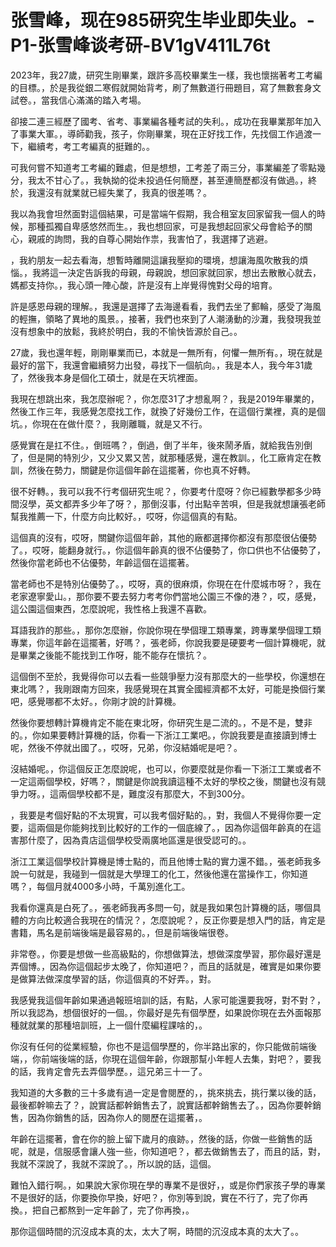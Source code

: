 # 张雪峰，现在985研究生毕业即失业。-P1-张雪峰谈考研-BV1gV411L76t

2023年，我27歲，研究生剛畢業，跟許多高校畢業生一樣，我也懷揣著考工考編的目標。，於是我從銀二寒假就開始背考，刷了無數道行冊題目，寫了無數套身文試卷。，當我信心滿滿的踏入考場。

卻接二連三經歷了國考、省考、事業編各種考試的失利。，成功在我畢業那年加入了事業大軍。，導師勸我，孩子，你剛畢業，現在正好找工作，先找個工作過渡一下，繼續考，考工考編真的挺難的。。

可我何嘗不知道考工考編的難處，但是想想，工考差了兩三分，事業編差了零點幾分，我太不甘心了。，我執拗的從未投過任何簡歷，甚至連簡歷都沒有做過。，終於，我還沒有就業就已經失業了，我真的很差嗎？。

我以為我會坦然面對這個結果，可是當端午假期，我合租室友回家留我一個人的時候，那種孤獨自卑感悠然而生。，我也想回家，可是我想起回家父母會給予的關心，親戚的詢問，我的自尊心開始作祟，我害怕了，我選擇了逃避。

，我約朋友一起去看海，想暫時離開這讓我壓抑的環境，想讓海風吹散我的煩惱。，我將這一決定告訴我的母親，母親說，想回家就回家，想出去散散心就去，媽都支持你。，我心頭一陣心酸，許是沒有上岸覺得愧對父母的培育。

許是感恩母親的理解。，我還是選擇了去海邊看看，我們去坐了郵輪，感受了海風的輕撫，領略了異地的風景。，接著，我們也來到了人潮湧動的沙灘，我發現我並沒有想象中的放鬆，我終於明白，我的不愉快皆源於自己。。

27歲，我也還年輕，剛剛畢業而已，本就是一無所有，何懼一無所有。，現在就是最好的當下，我還會繼續努力出發，尋找下一個航向。，我是本人，我今年31歲了，然後我本身是個化工碩士，就是在天坑裡面。

我現在想跳出來，我怎麼辦呢？，你怎麼31了才想亂啊？，我是2019年畢業的，然後工作三年，我感覺怎麼找工作，就換了好幾份工作，在這個行業裡，真的是個坑。，你現在在做什麼？，我剛離職，就是又不行。

感覺實在是扛不住。，倒班嗎？，倒過，倒了半年，後來鬧矛盾，就給我告別倒了，但是開的特別少，又少又累又苦，就那種感覺，還在教訓。，化工廠肯定在教訓，然後在勢力，關鍵是你這個年齡在這擺著，你也真不好轉。

很不好轉。，我可以我不行考個研究生呢？，你要考什麼呀？你已經數學都多少時間沒學，英文都弄多少年了呀？，那倒沒事，付出點辛苦唄，但是我就想讓張老師幫我推薦一下，什麼方向比較好。，哎呀，你這個真的有點。

這個真的沒有，哎呀，關鍵你這個年齡，其他的廠都選擇你都沒有那麼很佔優勢了。，哎呀，能翻身就行。，你這個年齡真的很不佔優勢了，你口供也不佔優勢了，然後你當老師也不佔優勢，年齡這個在這擺著。

當老師也不是特別佔優勢了。，哎呀，真的很麻煩，你現在在什麼城市呀？，我在老家遼寧愛山。，那你要不要去努力考考你們當地公園三不像的港？，哎，感覺，這公園這個東西，怎麼說呢，我性格上我還不喜歡。

耳語我詐的那些。，那你怎麼辦，你說你現在學個理工類專業，跨專業學個理工類專業，你這年齡在這擺著，好嗎？，張老師，你說我要是硬要考一個計算機呢，就是畢業之後能不能找到工作呀，能不能存在懷抗？。

這個倒不至於，我覺得你可以去看一些競爭壓力沒有那麼大的一些學校，你還想在東北嗎？，我剛跟南方回來，我感覺現在其實全國經濟都不太好，可能是換個行業吧，感覺哪都不太好。，你剛才說的計算機。

然後你要想轉計算機肯定不能在東北呀，你研究生是二流的。，不是不是，雙非的。，你如果要轉計算機的話，你看一下浙江工業吧。，你說我要是直接讀到博士呢，然後不停就出國了。，哎呀，兄弟，你沒結婚呢是吧？。

沒結婚呢。，你這個反正怎麼說呢，也可以，你要麼就是你看一下浙江工業或者不一定這兩個學校，好嗎？，關鍵是你說我讀這種不太好的學校之後，關鍵也沒有競爭力呀。，這兩個學校都不是，難度沒有那麼大，不到300分。

，我要是考個好點的不太現實，可以我考個好點的。，對，我個人不覺得你要一定要，這兩個是你能夠找到比較好的工作的一個底線了。，因為你這個年齡真的在這害那什麼了，因為貴店這個學校受兩廣地區還是很受認可的。。

浙江工業這個學校計算機是博士點的，而且他博士點的實力還不錯。，張老師我多說一句就是，我碰到一個就是大學理工的化工，然後他還在當操作工，你知道嗎？，每個月就4000多小時，千萬別進化工。

我看你還真是白死了。，張老師我再多問一句，就是我如果包計算機的話，哪個具體的方向比較適合我現在的情況？，怎麼說呢？，反正你要是想入門的話，肯定是書籍，馬名是前端後端是最容易的。，但是前端後端很卷。

非常卷。，你要是想做一些高級點的，你想做算法，想做深度學習，那你最好還是弄個博。，因為你這個起步太晚了，你知道吧？，而且的話就是，確實是如果你要是做算法做深度學習的話，你這個真的不好弄。，對。

我感覺我這個年齡如果通過報班培訓的話，有點，人家可能還要我呀，對不對？，所以我認為，想個很好的一個。，你最好是先有個學歷，如果說你現在去外面報那種就就業的那種培訓班，上一個什麼編程課啥的，。

你沒有任何的從業經驗，你也不是這個學歷的，你半路出家的，你只能做前端後端，，你前端後端的話，你現在這個年齡，你跟那幫小年輕人去集，對吧？，要我的話，我肯定會先去弄個學歷。，這兄弟三十一了。

我知道的大多數的三十多歲有過一定是會閱歷的，，挑來挑去，挑行業以後的話，最後都幹嘛去了？，說實話都幹銷售去了，說實話都幹銷售去了。，因為你要幹銷售，因為你銷售的話，因為你人的閱歷在這擺著，。

年齡在這擺著，會在你的臉上留下歲月的痕跡。，然後的話，你做一些銷售的話呢，就是，信服感會讓人強一些，你知道吧？，都去做銷售去了，而且的話，對，我就不深說了，我就不深說了。，所以說的話，這個。

難怕入錯行啊。，如果說大家你現在學的專業不是很好，，或是你們家孩子學的專業不是很好的話，你要換你早換，好吧？，你別等到說，實在不行了，完了你再換。，把自己都熬到一定年齡了，完了你再換，。

那你這個時間的沉沒成本真的太，太大了啊，時間的沉沒成本真的太大了。。